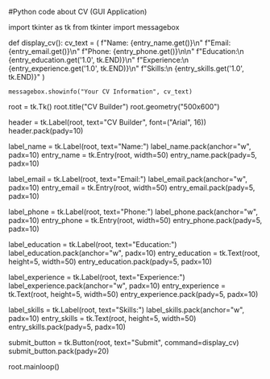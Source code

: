 #Python code about CV (GUI Application) 


import tkinter as tk
from tkinter import messagebox


def display_cv():
    cv_text = (
        f"Name: {entry_name.get()}\n"
        f"Email: {entry_email.get()}\n"
        f"Phone: {entry_phone.get()}\n\n"
        f"Education:\n {entry_education.get('1.0', tk.END)}\n"
        f"Experience:\n {entry_experience.get('1.0', tk.END)}\n"
        f"Skills:\n {entry_skills.get('1.0', tk.END)}"
    )
    
    messagebox.showinfo("Your CV Information", cv_text)


root = tk.Tk()
root.title("CV Builder")
root.geometry("500x600")


header = tk.Label(root, text="CV Builder", font=("Arial", 16))
header.pack(pady=10)


label_name = tk.Label(root, text="Name:")
label_name.pack(anchor="w", padx=10)
entry_name = tk.Entry(root, width=50)
entry_name.pack(pady=5, padx=10)


label_email = tk.Label(root, text="Email:")
label_email.pack(anchor="w", padx=10)
entry_email = tk.Entry(root, width=50)
entry_email.pack(pady=5, padx=10)


label_phone = tk.Label(root, text="Phone:")
label_phone.pack(anchor="w", padx=10)
entry_phone = tk.Entry(root, width=50)
entry_phone.pack(pady=5, padx=10)


label_education = tk.Label(root, text="Education:")
label_education.pack(anchor="w", padx=10)
entry_education = tk.Text(root, height=5, width=50)
entry_education.pack(pady=5, padx=10)


label_experience = tk.Label(root, text="Experience:")
label_experience.pack(anchor="w", padx=10)
entry_experience = tk.Text(root, height=5, width=50)
entry_experience.pack(pady=5, padx=10)


label_skills = tk.Label(root, text="Skills:")
label_skills.pack(anchor="w", padx=10)
entry_skills = tk.Text(root, height=5, width=50)
entry_skills.pack(pady=5, padx=10)


submit_button = tk.Button(root, text="Submit", command=display_cv)
submit_button.pack(pady=20)


root.mainloop()
